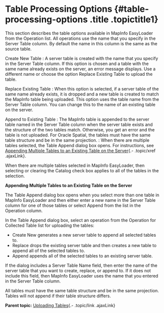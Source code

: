 Table Processing Options {#table-processing-options .title .topictitle1}
========================

<div class="body conbody">

This section describes the table options available in MapInfo EasyLoader
from the <span class="ph uicontrol">Operation</span> list. All
operations use the name that you specify in the <span
class="ph uicontrol">Server Table</span> column. By default the name in
this column is the same as the source table.

<span class="ph uicontrol">Create New Table</span>
:   A server table is created with the name that you specify in the
    <span class="ph uicontrol">Server Table</span> column. If this
    option is chosen and a table with the same name already exists on
    the server, an error message displays. Use a different name or
    choose the option <span class="ph uicontrol">Replace Existing
    Table</span> to upload the table.

<span class="ph uicontrol">Replace Existing Table</span>
:   When this option is selected, if a server table of the same name
    already exists, it is dropped and a new table is created to match
    the MapInfo table being uploaded. This option uses the table name
    from the <span class="ph uicontrol">Server Table</span> column. You
    can change this to the name of an existing table on the server.

<span class="ph uicontrol">Append to Existing Table</span>
:   The MapInfo table is appended to the server table named in the <span
    class="ph uicontrol">Server Table</span> column when the server
    table exists and the structure of the two tables match. Otherwise,
    you get an error and the table is not uploaded. For Oracle Spatial,
    the tables must have the same table structure and be in the
    same projection.
:   When there are multiple tables selected, the <span
    class="keyword wintitle">Table Append</span> dialog box opens. For
    instructions, see [Appending Multiple Tables to an Existing Table on
    the
    Server](guide/uploading/tableprocessingoptions.html#tableprocessingoptions__appendmultiple){.-
    .topic/xref .ajaxLink}.

When there are multiple tables selected in MapInfo EasyLoader, then
selecting or clearing the <span class="ph uicontrol">Catalog</span>
check box applies to all of the tables in the selection.

**Appending Multiple Tables to an Existing Table on the Server**

The <span class="keyword wintitle">Table Append</span> dialog box opens
when you select more than one table in MapInfo EasyLoader and then
either enter a new name in the <span class="ph uicontrol">Server
Table</span> column for one of those tables or select <span
class="ph uicontrol">Append</span> from the list in the <span
class="ph uicontrol">Operation</span> column.

In the <span class="keyword wintitle">Table Append</span> dialog box,
select an operation from the <span class="ph uicontrol">Operation for
Collected Table</span> list for uploading the tables:

-   <span class="ph uicontrol">Create New</span> generates a new server
    table to append all selected tables to.
-   <span class="ph uicontrol">Replace</span> drops the existing server
    table and then creates a new table to append all of the selected
    tables to.
-   <span class="ph uicontrol">Append</span> appends all of the selected
    tables to an existing server table.

If the dialog includes a <span class="ph uicontrol">Server Table
Name</span> field, then enter the name of the server table that you want
to create, replace, or append to. If it does not include this field,
then MapInfo EasyLoader uses the name that you entered in the <span
class="ph uicontrol">Server Table</span> column.

All tables must have the same table structure and be in the same
projection. Tables will not append if their table structure differs.

</div>

<div class="related-links" functx="http://www.functx.com">

<div class="related-links-title">

</div>

<div class="familylinks">

<div class="parentlink">

**Parent topic:** [Uploading
Tables](guide/uploading/../../guide/uploading/uploadingtables.html){.-
.topic/link .ajaxLink}

</div>

</div>

</div>
